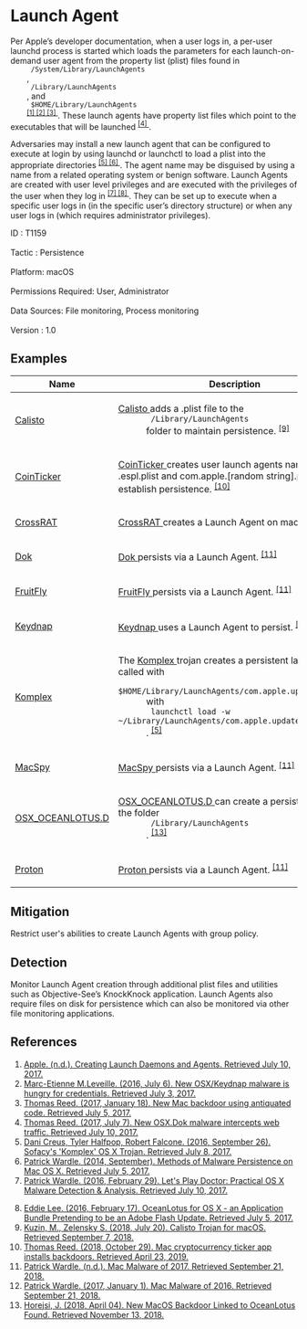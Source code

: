 <div class="container-fluid">
 <h1>
  Launch Agent
 </h1>
 <div class="row">
  <div class="col-md-8 description-body">
   <p>
    Per Apple’s developer documentation, when a user logs in, a per-user launchd process is started which loads the parameters for each launch-on-demand user agent from the property list (plist) files found in
    <code>
     /System/Library/LaunchAgents
    </code>
    ,
    <code>
     /Library/LaunchAgents
    </code>
    , and
    <code>
     $HOME/Library/LaunchAgents
    </code>
    <span class="scite-citeref-number" data-reference="AppleDocs Launch Agent Daemons" id="scite-ref-1-a">
     <sup>
      <a aria-describedby="qtip-0" data-hasqtip="0" href="https://developer.apple.com/library/content/documentation/MacOSX/Conceptual/BPSystemStartup/Chapters/CreatingLaunchdJobs.html" target="_blank">
       [1]
      </a>
     </sup>
    </span>
    <span class="scite-citeref-number" data-reference="OSX Keydnap malware" id="scite-ref-2-a">
     <sup>
      <a aria-describedby="qtip-1" data-hasqtip="1" href="https://www.welivesecurity.com/2016/07/06/new-osxkeydnap-malware-hungry-credentials/" target="_blank">
       [2]
      </a>
     </sup>
    </span>
    <span class="scite-citeref-number" data-reference="Antiquated Mac Malware" id="scite-ref-3-a">
     <sup>
      <a aria-describedby="qtip-2" data-hasqtip="2" href="https://blog.malwarebytes.com/threat-analysis/2017/01/new-mac-backdoor-using-antiquated-code/" target="_blank">
       [3]
      </a>
     </sup>
    </span>
    . These launch agents have property list files which point to the executables that will be launched
    <span class="scite-citeref-number" data-reference="OSX.Dok Malware" id="scite-ref-4-a">
     <sup>
      <a aria-describedby="qtip-3" data-hasqtip="3" href="https://blog.malwarebytes.com/threat-analysis/2017/04/new-osx-dok-malware-intercepts-web-traffic/" target="_blank">
       [4]
      </a>
     </sup>
    </span>
    .
   </p>
   <p>
    Adversaries may install a new launch agent that can be configured to execute at login by using launchd or launchctl to load a plist into the appropriate directories
    <span class="scite-citeref-number" data-reference="Sofacy Komplex Trojan" id="scite-ref-5-a">
     <sup>
      <a aria-describedby="qtip-4" data-hasqtip="4" href="https://researchcenter.paloaltonetworks.com/2016/09/unit42-sofacys-komplex-os-x-trojan/" target="_blank">
       [5]
      </a>
     </sup>
    </span>
    <span class="scite-citeref-number" data-reference="Methods of Mac Malware Persistence" id="scite-ref-6-a">
     <sup>
      <a aria-describedby="qtip-5" data-hasqtip="5" href="https://www.virusbulletin.com/uploads/pdf/conference/vb2014/VB2014-Wardle.pdf" target="_blank">
       [6]
      </a>
     </sup>
    </span>
    . The agent name may be disguised by using a name from a related operating system or benign software. Launch Agents are created with user level privileges and are executed with the privileges of the user when they log in
    <span class="scite-citeref-number" data-reference="OSX Malware Detection" id="scite-ref-7-a">
     <sup>
      <a aria-describedby="qtip-6" data-hasqtip="6" href="https://www.synack.com/wp-content/uploads/2016/03/RSA_OSX_Malware.pdf" target="_blank">
       [7]
      </a>
     </sup>
    </span>
    <span class="scite-citeref-number" data-reference="OceanLotus for OS X" id="scite-ref-8-a">
     <sup>
      <a aria-describedby="qtip-7" data-hasqtip="7" href="https://www.alienvault.com/blogs/labs-research/oceanlotus-for-os-x-an-application-bundle-pretending-to-be-an-adobe-flash-update" target="_blank">
       [8]
      </a>
     </sup>
    </span>
    . They can be set up to execute when a specific user logs in (in the specific user’s directory structure) or when any user logs in (which requires administrator privileges).
   </p>
  </div>
  <div class="col-md-4">
   <div class="card">
    <div class="card-body">
     <div class="card-data">
      <span class="h5 card-title">
       ID
      </span>
      : T1159
      <br/>
      <br/>
     </div>
     <div class="card-data">
      <span class="h5 card-title">
      </span>
     </div>
     <div class="card-data">
      <span class="h5 card-title">
       Tactic
      </span>
      : Persistence
      <br/>
      <br/>
     </div>
     <div class="card-data">
      <span class="h5 card-title">
       Platform:
      </span>
      macOS
      <br/>
      <br/>
     </div>
     <div class="card-data">
      <span class="h5 card-title">
      </span>
     </div>
     <div class="card-data">
      <span class="h5 card-title">
       Permissions Required:
      </span>
      User, Administrator
      <br/>
      <br/>
     </div>
     <div class="card-data">
      <span class="h5 card-title">
      </span>
     </div>
     <div class="card-data">
      <span class="h5 card-title">
       Data Sources:
      </span>
      File monitoring, Process monitoring
      <br/>
      <br/>
     </div>
     <div class="card-data">
      <span class="h5 card-title">
      </span>
     </div>
     <div class="card-data">
      <span class="h5 card-title">
      </span>
     </div>
     <div class="card-data">
      <span class="h5 card-title">
      </span>
     </div>
     <div class="card-data">
      <span class="h5 card-title">
      </span>
     </div>
     <div class="card-data">
      <span class="h5 card-title">
      </span>
     </div>
     <div class="card-data">
      <span class="h5 card-title">
      </span>
     </div>
     <div class="card-data">
      <span class="h5 card-title">
      </span>
     </div>
     <div class="card-data">
      <span class="h5 card-title">
       Version
      </span>
      : 1.0
     </div>
    </div>
   </div>
  </div>
 </div>
 <h2 class="pt-3" id="examples">
  Examples
 </h2>
 <table class="table table-bordered table-light mt-2">
  <thead>
   <tr>
    <th scope="col">
     Name
    </th>
    <th scope="col">
     Description
    </th>
   </tr>
  </thead>
  <tbody class="bg-white">
   <tr>
    <td>
     <a href="https://attack.mitre.org/software/S0274">
      Calisto
     </a>
    </td>
    <td>
     <p>
      <a href="https://attack.mitre.org/software/S0274">
       Calisto
      </a>
      adds a .plist file to the
      <code>
       /Library/LaunchAgents
      </code>
      folder to maintain persistence.
      <span class="scite-citeref-number" data-reference="Securelist Calisto July 2018" id="scite-ref-9-a" onclick="scrollToRef('scite-9')">
       <sup>
        <a aria-describedby="qtip-8" data-hasqtip="8" href="https://securelist.com/calisto-trojan-for-macos/86543/" target="_blank">
         [9]
        </a>
       </sup>
      </span>
     </p>
    </td>
   </tr>
   <tr>
    <td>
     <a href="https://attack.mitre.org/software/S0369">
      CoinTicker
     </a>
    </td>
    <td>
     <p>
      <a href="https://attack.mitre.org/software/S0369">
       CoinTicker
      </a>
      creates user launch agents named .espl.plist and com.apple.[random string].plist to establish persistence.
      <span class="scite-citeref-number" data-reference="CoinTicker 2019" id="scite-ref-10-a" onclick="scrollToRef('scite-10')">
       <sup>
        <a aria-describedby="qtip-9" data-hasqtip="9" href="https://blog.malwarebytes.com/threat-analysis/2018/10/mac-cryptocurrency-ticker-app-installs-backdoors/" target="_blank">
         [10]
        </a>
       </sup>
      </span>
     </p>
    </td>
   </tr>
   <tr>
    <td>
     <a href="https://attack.mitre.org/software/S0235">
      CrossRAT
     </a>
    </td>
    <td>
     <p>
      <a href="https://attack.mitre.org/software/S0235">
       CrossRAT
      </a>
      creates a Launch Agent on macOS.
     </p>
    </td>
   </tr>
   <tr>
    <td>
     <a href="https://attack.mitre.org/software/S0281">
      Dok
     </a>
    </td>
    <td>
     <p>
      <a href="https://attack.mitre.org/software/S0281">
       Dok
      </a>
      persists via a Launch Agent.
      <span class="scite-citeref-number" data-reference="objsee mac malware 2017" id="scite-ref-11-a" onclick="scrollToRef('scite-11')">
       <sup>
        <a aria-describedby="qtip-10" data-hasqtip="10" href="https://objective-see.com/blog/blog_0x25.html" target="_blank">
         [11]
        </a>
       </sup>
      </span>
     </p>
    </td>
   </tr>
   <tr>
    <td>
     <a href="https://attack.mitre.org/software/S0277">
      FruitFly
     </a>
    </td>
    <td>
     <p>
      <a href="https://attack.mitre.org/software/S0277">
       FruitFly
      </a>
      persists via a Launch Agent.
      <span class="scite-citeref-number" data-reference="objsee mac malware 2017" id="scite-ref-11-a" onclick="scrollToRef('scite-11')">
       <sup>
        <a aria-describedby="qtip-10" data-hasqtip="10" href="https://objective-see.com/blog/blog_0x25.html" target="_blank">
         [11]
        </a>
       </sup>
      </span>
     </p>
    </td>
   </tr>
   <tr>
    <td>
     <a href="https://attack.mitre.org/software/S0276">
      Keydnap
     </a>
    </td>
    <td>
     <p>
      <a href="https://attack.mitre.org/software/S0276">
       Keydnap
      </a>
      uses a Launch Agent to persist.
      <span class="scite-citeref-number" data-reference="synack 2016 review" id="scite-ref-12-a" onclick="scrollToRef('scite-12')">
       <sup>
        <a aria-describedby="qtip-11" data-hasqtip="11" href="https://www.synack.com/2017/01/01/mac-malware-2016/" target="_blank">
         [12]
        </a>
       </sup>
      </span>
     </p>
    </td>
   </tr>
   <tr>
    <td>
     <a href="https://attack.mitre.org/software/S0162">
      Komplex
     </a>
    </td>
    <td>
     <p>
      The
      <a href="https://attack.mitre.org/software/S0162">
       Komplex
      </a>
      trojan creates a persistent launch agent called with
      <code>
       $HOME/Library/LaunchAgents/com.apple.updates.plist
      </code>
      with
      <code>
       launchctl load -w ~/Library/LaunchAgents/com.apple.updates.plist
      </code>
      .
      <span class="scite-citeref-number" data-reference="Sofacy Komplex Trojan" id="scite-ref-5-a" onclick="scrollToRef('scite-5')">
       <sup>
        <a aria-describedby="qtip-4" data-hasqtip="4" href="https://researchcenter.paloaltonetworks.com/2016/09/unit42-sofacys-komplex-os-x-trojan/" target="_blank">
         [5]
        </a>
       </sup>
      </span>
     </p>
    </td>
   </tr>
   <tr>
    <td>
     <a href="https://attack.mitre.org/software/S0282">
      MacSpy
     </a>
    </td>
    <td>
     <p>
      <a href="https://attack.mitre.org/software/S0282">
       MacSpy
      </a>
      persists via a Launch Agent.
      <span class="scite-citeref-number" data-reference="objsee mac malware 2017" id="scite-ref-11-a" onclick="scrollToRef('scite-11')">
       <sup>
        <a aria-describedby="qtip-10" data-hasqtip="10" href="https://objective-see.com/blog/blog_0x25.html" target="_blank">
         [11]
        </a>
       </sup>
      </span>
     </p>
    </td>
   </tr>
   <tr>
    <td>
     <a href="https://attack.mitre.org/software/S0352">
      OSX_OCEANLOTUS.D
     </a>
    </td>
    <td>
     <p>
      <a href="https://attack.mitre.org/software/S0352">
       OSX_OCEANLOTUS.D
      </a>
      can create a persistence file in the folder
      <code>
       /Library/LaunchAgents
      </code>
      .
      <span class="scite-citeref-number" data-reference="TrendMicro MacOS April 2018" id="scite-ref-13-a" onclick="scrollToRef('scite-13')">
       <sup>
        <a aria-describedby="qtip-12" data-hasqtip="12" href="https://blog.trendmicro.com/trendlabs-security-intelligence/new-macos-backdoor-linked-to-oceanlotus-found/" target="_blank">
         [13]
        </a>
       </sup>
      </span>
     </p>
    </td>
   </tr>
   <tr>
    <td>
     <a href="https://attack.mitre.org/software/S0279">
      Proton
     </a>
    </td>
    <td>
     <p>
      <a href="https://attack.mitre.org/software/S0279">
       Proton
      </a>
      persists via a Launch Agent.
      <span class="scite-citeref-number" data-reference="objsee mac malware 2017" id="scite-ref-11-a" onclick="scrollToRef('scite-11')">
       <sup>
        <a aria-describedby="qtip-10" data-hasqtip="10" href="https://objective-see.com/blog/blog_0x25.html" target="_blank">
         [11]
        </a>
       </sup>
      </span>
     </p>
    </td>
   </tr>
  </tbody>
 </table>
 <h2 class="pt-3" id="mitigation">
  Mitigation
 </h2>
 <p>
  Restrict user's abilities to create Launch Agents with group policy.
 </p>
 <h2 class="pt-3" id="detection">
  Detection
 </h2>
 <p>
  Monitor Launch Agent creation through additional plist files and utilities such as Objective-See’s  KnockKnock application. Launch Agents also require files on disk for persistence which can also be monitored via other file monitoring applications.
 </p>
 <h2 class="pt-3" id="references">
  References
 </h2>
 <div class="row">
  <div class="col">
   <ol>
    <li>
     <span class="scite-citation" id="scite-1">
      <span class="scite-citation-text">
       <a class="external text" href="https://developer.apple.com/library/content/documentation/MacOSX/Conceptual/BPSystemStartup/Chapters/CreatingLaunchdJobs.html" name="scite-1" rel="nofollow" target="_blank">
        Apple. (n.d.). Creating Launch Daemons and Agents. Retrieved July 10, 2017.
       </a>
      </span>
     </span>
    </li>
    <li>
     <span class="scite-citation" id="scite-2">
      <span class="scite-citation-text">
       <a class="external text" href="https://www.welivesecurity.com/2016/07/06/new-osxkeydnap-malware-hungry-credentials/" name="scite-2" rel="nofollow" target="_blank">
        Marc-Etienne M.Leveille. (2016, July 6). New OSX/Keydnap malware is hungry for credentials. Retrieved July 3, 2017.
       </a>
      </span>
     </span>
    </li>
    <li>
     <span class="scite-citation" id="scite-3">
      <span class="scite-citation-text">
       <a class="external text" href="https://blog.malwarebytes.com/threat-analysis/2017/01/new-mac-backdoor-using-antiquated-code/" name="scite-3" rel="nofollow" target="_blank">
        Thomas Reed. (2017, January 18). New Mac backdoor using antiquated code. Retrieved July 5, 2017.
       </a>
      </span>
     </span>
    </li>
    <li>
     <span class="scite-citation" id="scite-4">
      <span class="scite-citation-text">
       <a class="external text" href="https://blog.malwarebytes.com/threat-analysis/2017/04/new-osx-dok-malware-intercepts-web-traffic/" name="scite-4" rel="nofollow" target="_blank">
        Thomas Reed. (2017, July 7). New OSX.Dok malware intercepts web traffic. Retrieved July 10, 2017.
       </a>
      </span>
     </span>
    </li>
    <li>
     <span class="scite-citation" id="scite-5">
      <span class="scite-citation-text">
       <a class="external text" href="https://researchcenter.paloaltonetworks.com/2016/09/unit42-sofacys-komplex-os-x-trojan/" name="scite-5" rel="nofollow" target="_blank">
        Dani Creus, Tyler Halfpop, Robert Falcone. (2016, September 26). Sofacy's 'Komplex' OS X Trojan. Retrieved July 8, 2017.
       </a>
      </span>
     </span>
    </li>
    <li>
     <span class="scite-citation" id="scite-6">
      <span class="scite-citation-text">
       <a class="external text" href="https://www.virusbulletin.com/uploads/pdf/conference/vb2014/VB2014-Wardle.pdf" name="scite-6" rel="nofollow" target="_blank">
        Patrick Wardle. (2014, September). Methods of Malware Persistence on Mac OS X. Retrieved July 5, 2017.
       </a>
      </span>
     </span>
    </li>
    <li>
     <span class="scite-citation" id="scite-7">
      <span class="scite-citation-text">
       <a class="external text" href="https://www.synack.com/wp-content/uploads/2016/03/RSA_OSX_Malware.pdf" name="scite-7" rel="nofollow" target="_blank">
        Patrick Wardle. (2016, February 29). Let's Play Doctor: Practical OS X Malware Detection &amp; Analysis. Retrieved July 10, 2017.
       </a>
      </span>
     </span>
    </li>
   </ol>
  </div>
  <div class="col">
   <ol start="8.5">
    <li>
     <span class="scite-citation" id="scite-8">
      <span class="scite-citation-text">
       <a class="external text" href="https://www.alienvault.com/blogs/labs-research/oceanlotus-for-os-x-an-application-bundle-pretending-to-be-an-adobe-flash-update" name="scite-8" rel="nofollow" target="_blank">
        Eddie Lee. (2016, February 17). OceanLotus for OS X - an Application Bundle Pretending to be an Adobe Flash Update. Retrieved July 5, 2017.
       </a>
      </span>
     </span>
    </li>
    <li>
     <span class="scite-citation" id="scite-9">
      <span class="scite-citation-text">
       <a class="external text" href="https://securelist.com/calisto-trojan-for-macos/86543/" name="scite-9" rel="nofollow" target="_blank">
        Kuzin, M., Zelensky S. (2018, July 20). Calisto Trojan for macOS. Retrieved September 7, 2018.
       </a>
      </span>
     </span>
    </li>
    <li>
     <span class="scite-citation" id="scite-10">
      <span class="scite-citation-text">
       <a class="external text" href="https://blog.malwarebytes.com/threat-analysis/2018/10/mac-cryptocurrency-ticker-app-installs-backdoors/" name="scite-10" rel="nofollow" target="_blank">
        Thomas Reed. (2018, October 29). Mac cryptocurrency ticker app installs backdoors. Retrieved April 23, 2019.
       </a>
      </span>
     </span>
    </li>
    <li>
     <span class="scite-citation" id="scite-11">
      <span class="scite-citation-text">
       <a class="external text" href="https://objective-see.com/blog/blog_0x25.html" name="scite-11" rel="nofollow" target="_blank">
        Patrick Wardle. (n.d.). Mac Malware of 2017. Retrieved September 21, 2018.
       </a>
      </span>
     </span>
    </li>
    <li>
     <span class="scite-citation" id="scite-12">
      <span class="scite-citation-text">
       <a class="external text" href="https://www.synack.com/2017/01/01/mac-malware-2016/" name="scite-12" rel="nofollow" target="_blank">
        Patrick Wardle. (2017, January 1). Mac Malware of 2016. Retrieved September 21, 2018.
       </a>
      </span>
     </span>
    </li>
    <li>
     <span class="scite-citation" id="scite-13">
      <span class="scite-citation-text">
       <a class="external text" href="https://blog.trendmicro.com/trendlabs-security-intelligence/new-macos-backdoor-linked-to-oceanlotus-found/" name="scite-13" rel="nofollow" target="_blank">
        Horejsi, J. (2018, April 04). New MacOS Backdoor Linked to OceanLotus Found. Retrieved November 13, 2018.
       </a>
      </span>
     </span>
    </li>
   </ol>
  </div>
 </div>
</div>
